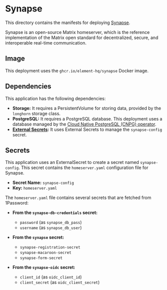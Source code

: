 # Synapse

This directory contains the manifests for deploying [Synapse](https://matrix.org/docs/projects/server/synapse).

Synapse is an open-source Matrix homeserver, which is the reference implementation of the Matrix open standard for decentralized, secure, and interoperable real-time communication.

## Image

This deployment uses the `ghcr.io/element-hq/synapse` Docker image.
## Dependencies

This application has the following dependencies:

- **Storage:** It requires a PersistentVolume for storing data, provided by the `longhorn` storage class.
- **PostgreSQL:** It requires a PostgreSQL database. This deployment uses a database managed by the [Cloud Native PostgreSQL (CNPG) operator](https://cloudnative-pg.io/).
- **[External Secrets](https://external-secrets.io/):** It uses External Secrets to manage the `synapse-config` secret.

## Secrets

This application uses an ExternalSecret to create a secret named `synapse-config`. This secret contains the `homeserver.yaml` configuration file for Synapse.

- **Secret Name:** `synapse-config`
- **Key:** `homeserver.yaml`

The `homeserver.yaml` file contains several secrets that are fetched from 1Password:

- **From the `synapse-db-credentials` secret:**
  - `password` (as `synapse_db_pass`)
  - `username` (as `synapse_db_user`)

- **From the `synapse` secret:**
  - `synapse-registration-secret`
  - `synapse-macaroon-secret`
  - `synapse-form-secret`

- **From the `synapse-oidc` secret:**
  - `client_id` (as `oidc_client_id`)
  - `client_secret` (as `oidc_client_secret`)
